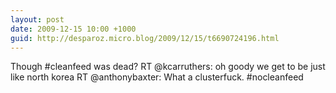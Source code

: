 ```yaml
---
layout: post
date: 2009-12-15 10:00 +1000
guid: http://desparoz.micro.blog/2009/12/15/t6690724196.html
---
```

Though #cleanfeed was dead? RT @kcarruthers: oh goody we get to be just like north korea RT @anthonybaxter: What a clusterfuck. #nocleanfeed
